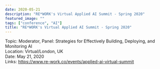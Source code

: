 ```yaml
---
date: 2020-05-21
description: "RE*WORK's Virtual Applied AI Summit - Spring 2020"
featured_image: ""
tags: ["conference", "AI"]
title: "RE*WORK's Virtual Applied AI Summit - Spring 2020"
---
```


Topic: Moderator, Panel: Strategies for Effectively Building, Deploying, and Monitoring AI    
Location: Virtual/London, UK   
Date: May 21, 2020    
Links: https://www.re-work.co/events/applied-ai-virtual-summit   
